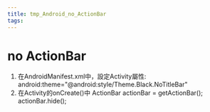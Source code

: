 ```yaml
---
title: tmp_Android_no_ActionBar
tags:
---
```

no ActionBar
===

1. 在AndroidManifest.xml中，設定Activity屬性:
android:theme="@android:style/Theme.Black.NoTitleBar"
2. 在Activity的onCreate()中
ActionBar actionBar = getActionBar();
actionBar.hide();